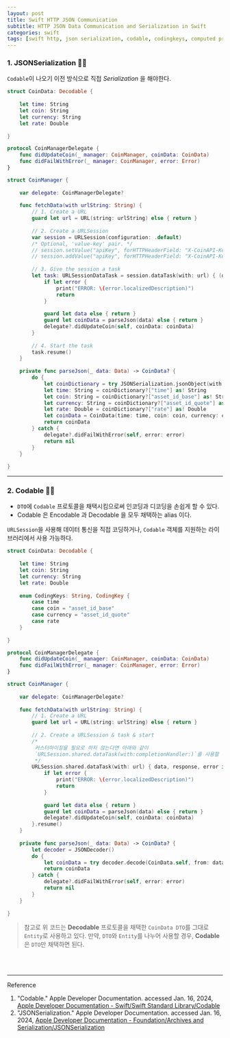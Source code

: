 ```yaml
---
layout: post
title: Swift HTTP JSON Communication
subtitle: HTTP JSON Data Communication and Serialization in Swift
categories: swift
tags: [swift http, json serialization, codable, codingkeys, computed properties]
---
```


### 1. JSONSerialization 👩‍💻

`Codable`이 나오기 이전 방식으로 직접 *Serialization* 을 해야한다.

```swift
struct CoinData: Decodable {
    
    let time: String
    let coin: String
    let currency: String
    let rate: Double
    
}

protocol CoinManagerDelegate {
    func didUpdateCoin(_ manager: CoinManager, coinData: CoinData)
    func didFailWithError(_ manager: CoinManager, error: Error)
}

struct CoinManager {
    
    var delegate: CoinManagerDelegate?
    
    func fetchData(with urlString: String) {
        // 1. Create a URL
        guard let url = URL(string: urlString) else { return }
        
        // 2. Create a URLSession
        var session = URLSession(configuration: .default)
        /* Optional, 'value-key' pair. */
        // session.setValue("apiKey", forHTTPHeaderField: "X-CoinAPI-Key")
        // session.addValue("apiKey", forHTTPHeaderField: "X-CoinAPI-Key")  // Same to 'setValue' method.
        
        // 3. Give the session a task
        let task: URLSessionDataTask = session.dataTask(with: url) { (data, response, error) in
            if let error {
                print("ERROR: \(error.localizedDescription)")
                return
            }
            
            guard let data else { return }
            guard let coinData = parseJson(data) else { return }
            delegate?.didUpdateCoin(self, coinData: coinData)
        }
        
        // 4. Start the task
        task.resume()
    }
    
    private func parseJson(_ data: Data) -> CoinData? {
        do {
            let coinDictionary = try JSONSerialization.jsonObject(with: data, options: .mutableContainers) as? [String: Any]
            let time: String = coinDictionary?["time"] as! String
            let coin: String = coinDictionary?["asset_id_base"] as! String
            let currency: String = coinDictionary?["asset_id_quote"] as! String
            let rate: Double = coinDictionary?["rate"] as! Double
            let coinData = CoinData(time: time, coin: coin, currency: currency, rate: rate)
            return coinData
        } catch {
            delegate?.didFailWithError(self, error: error)
            return nil
        }
    }
    
}
```
---

### 2. Codable 👩‍💻

- `DTO`에 `Codable` 프로토콜을 채택시킴으로써 인코딩과 디코딩을 손쉽게 할 수 있다.
- Codable 은 Encodable 과 Decodable 을 모두 채택하는 alias 이다.

`URLSession`을 사용해 데이터 통신을 직접 코딩하거나, `Codable` 객체를 지원하는 라이브러리에서 사용 가능하다.

```swift
struct CoinData: Decodable {
    
    let time: String
    let coin: String
    let currency: String
    let rate: Double
    
    enum CodingKeys: String, CodingKey {
        case time
        case coin = "asset_id_base"
        case currency = "asset_id_quote"
        case rate
    }
    
}

protocol CoinManagerDelegate {
    func didUpdateCoin(_ manager: CoinManager, coinData: CoinData)
    func didFailWithError(_ manager: CoinManager, error: Error)
}

struct CoinManager {
    
    var delegate: CoinManagerDelegate?
    
    func fetchData(with urlString: String) {
        // 1. Create a URL
        guard let url = URL(string: urlString) else { return }
        
        // 2. Create a URLSession & task & start
        /*
         커스터마이징을 필요로 하지 않는다면 아래와 같이
         `URLSession.shared.dataTask(with:completionHandler:)`를 사용할 수 있다.
         */
        URLSession.shared.dataTask(with: url) { data, response, error in
            if let error {
                print("ERROR: \(error.localizedDescription)")
                return
            }
            
            guard let data else { return }
            guard let coinData = parseJson(data) else { return }
            delegate?.didUpdateCoin(self, coinData: coinData)
        }.resume()
    }
    
    private func parseJson(_ data: Data) -> CoinData? {
        let decoder = JSONDecoder()
        do {
            let coinData = try decoder.decode(CoinData.self, from: data)
            return coinData
        } catch {
            delegate?.didFailWithError(self, error: error)
            return nil
        }
    }
    
}
```

> 참고로 위 코드는 **Decodable** 프로토콜을 채택한 `CoinData DTO`를 그대로 `Entity`로 사용하고 있다. 
> 만약, `DTO`와 `Entity`를 나누어 사용할 경우, **Codable** 은 `DTO`만 채택하면 된다.






<br><br>

---
Reference

1. "Codable." Apple Developer Documentation. accessed Jan. 16, 2024, [Apple Developer Documentation - Swift/Swift Standard Library/Codable][Codable]
2. "JSONSerialization." Apple Developer Documentation. accessed Jan. 16, 2024, [Apple Developer Documentation - Foundation/Archives and Serialization/JSONSerialization][JSONSerialization]

[Codable]:https://developer.apple.com/documentation/swift/codable
[JSONSerialization]:https://developer.apple.com/documentation/foundation/jsonserialization
